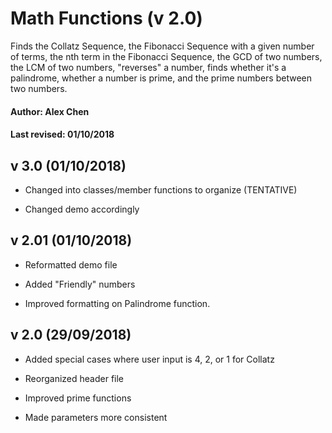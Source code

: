 # Math Functions (v 2.0)
Finds the Collatz Sequence, the Fibonacci Sequence with a given number of terms, the nth term in the Fibonacci Sequence, the GCD of two numbers, the LCM of two numbers, "reverses" a number, finds whether it's a palindrome, whether a number is prime, and the prime numbers between two numbers.

#### Author: Alex Chen

#### Last revised: 01/10/2018

## v 3.0 (01/10/2018)

* Changed into classes/member functions to organize (TENTATIVE)

* Changed demo accordingly

## v 2.01 (01/10/2018)

* Reformatted demo file

* Added "Friendly" numbers

* Improved formatting on Palindrome function.

## v 2.0 (29/09/2018)

* Added special cases where user input is 4, 2, or 1 for Collatz

* Reorganized header file

* Improved prime functions

* Made parameters more consistent
